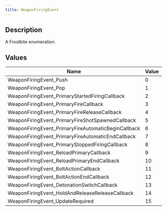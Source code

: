 ```yaml
---
title: WeaponFiringEvent
---
```

## Description

A Frostbite enumeration.

## Values

| Name                                                 | Value | Description |
| ---------------------------------------------------- | ----- | ----------- |
| WeaponFiringEvent\_Push                              | 0     |             |
| WeaponFiringEvent\_Pop                               | 1     |             |
| WeaponFiringEvent\_PrimaryStartedFiringCallback      | 2     |             |
| WeaponFiringEvent\_PrimaryFireCallback               | 3     |             |
| WeaponFiringEvent\_PrimaryFireReleaseCallback        | 4     |             |
| WeaponFiringEvent\_PrimaryFireShotSpawnedCallback    | 5     |             |
| WeaponFiringEvent\_PrimaryFireAutomaticBeginCallback | 6     |             |
| WeaponFiringEvent\_PrimaryFireAutomaticEndCallback   | 7     |             |
| WeaponFiringEvent\_PrimaryStoppedFiringCallback      | 8     |             |
| WeaponFiringEvent\_ReloadPrimaryCallback             | 9     |             |
| WeaponFiringEvent\_ReloadPrimaryEndCallback          | 10    |             |
| WeaponFiringEvent\_BoltActionCallback                | 11    |             |
| WeaponFiringEvent\_BoltActionEndCallback             | 12    |             |
| WeaponFiringEvent\_DetonationSwitchCallback          | 13    |             |
| WeaponFiringEvent\_HoldAndReleaseReleaseCallback     | 14    |             |
| WeaponFiringEvent\_UpdateRequired                    | 15    |             |
